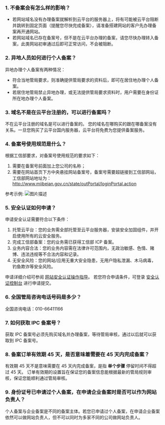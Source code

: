 ### 1. 不备案会有怎么样的影响？
- 若网站域名没有办理备案就解析到云平台的服务器上，将有可能被云平台阻断并跳转到固定页面（提醒您尽快完成备案），请准备搭建网站的客户先办理备案再开通网站。
- 若网站域名已存在备案号，但不是在云平台办理的备案，请您尽快办理转入备案，此类网站初审通过后即可正常访问，不会被阻断。

### 2. 异地人员如何进行个人备案？
异地办理个人备案有两种情况： 
- 符合当地管局要求，则准确提供管局要求的资料后，即可在居住地办理个人备案。 
- 若居住地管局禁止异地办理，或无法提供管局要求资料时，用户需要在身份证所在地办理个人备案。

### 3. 域名不是在云平台注册的，可以进行备案吗？
不在云平台注册的域名是可以进行备案的。
您的域名在哪购买的跟在哪备案没有关系。一旦您购买了云平台国内服务器，云平台将免费为您提供备案服务。

### 4. 备案号使用规范是什么？
根据工信部要求，对备案号使用规范的要求如下：
1. 需要在备案号前面加上您公司的名称；
2. 需要在网站首页下方中央悬挂网站备案号，备案号需要超链接到工信部网站，工信部网站地址为：http://www.miibeian.gov.cn/state/outPortal/loginPortal.action

参考示例:
![图片描述](http://imgcache.tce.fsphere.cn/static/mc.qcloudimg.com/static/img/a6ef9e20241be4716faf7551ba1f0b5b/1.png)

### 5. 安全认证如何申请？
申请安全认证需要符合以下条件：
1. 托管云平台：您的业务需全部托管至云平台服务器，安装安全加固组件，并开启使用所有的云安全服务。
2. 完成工信部备案：您的业务需已获得工信部 ICP 备案。
3. 业务内容合法：您的业务内容需在法律许可范围内，无政治敏感、色情、赌博、违法违规等不合法内容和记录。
4. 无安全风险：您的网站/应用无重大安全隐患，无用户隐私泄漏、木马病毒，钓鱼欺诈等安全风险。

申请详细介绍可参阅 [网站安全认证操作指导](http://tce.fsphere.cn/doc/product/297/3324)。
若您符合申请条件，可登录 [安全认证控制台](http://console.tce.fsphere.cn/dayu/url) 进行申请提交。

### 6. 全国管局咨询电话号码是多少？
全国咨询电话：010-66411166

### 7. 如何获取 IPC 备案号？
获取 IPC 备案号必须先购买域名并办理备案，等待管局审核，通过以后就可以获取到 IPC 备案号。

### 8. 备案订单有效期 45 天，是否意味着需要在 45 天内完成备案？
有效期 45 天不是意味需要在 45 天内完成备案，是指 **单个步骤** 停留时间不得超过 45 天。
订单有效期的设置旨在保证您的备案信息能根据最新的管局规则审核，保证您能顺利通过管局审核。

### 9. 身份证号已申请过个人备案，在申请企业备案时是否可以作为网站负责人？
个人备案与企业备案是不同的备案主体。若您已申请过个人备案，在申请企业备案依然可以做网站负责人，但不可以同时为多家不同的公司做网站负责人。


